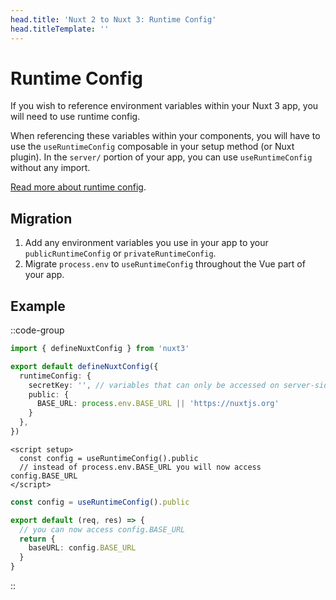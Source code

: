 ```yaml
---
head.title: 'Nuxt 2 to Nuxt 3: Runtime Config'
head.titleTemplate: ''
---
```


# Runtime Config

If you wish to reference environment variables within your Nuxt 3 app, you will need to use runtime config.

When referencing these variables within your components, you will have to use the `useRuntimeConfig` composable in your setup method (or Nuxt plugin). In the `server/` portion of your app, you can use `useRuntimeConfig` without any import.

[Read more about runtime config](/guide/features/runtime-config).

## Migration

1. Add any environment variables you use in your app to your `publicRuntimeConfig` or `privateRuntimeConfig`.
1. Migrate `process.env` to `useRuntimeConfig` throughout the Vue part of your app.

## Example

::code-group

```ts [nuxt.config.ts]
import { defineNuxtConfig } from 'nuxt3'

export default defineNuxtConfig({
  runtimeConfig: {
    secretKey: '', // variables that can only be accessed on server-side
    public: {
      BASE_URL: process.env.BASE_URL || 'https://nuxtjs.org'
    }
  },
})
```

```vue [pages/index.vue]
<script setup>
  const config = useRuntimeConfig().public
  // instead of process.env.BASE_URL you will now access config.BASE_URL
</script>
```

```ts [server/api/hello.ts]
const config = useRuntimeConfig().public

export default (req, res) => {
  // you can now access config.BASE_URL
  return {
    baseURL: config.BASE_URL
  }
}
```

::
